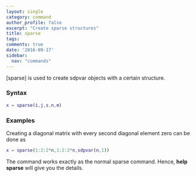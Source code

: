 ```yaml
---
layout: single
category: command
author_profile: false
excerpt: "Create sparse structures"
title: sparse
tags:
comments: true
date: '2016-09-17'
sidebar:
  nav: "commands"
---
```


[sparse] is used to create sdpvar objects  with a certain structure.
 
### Syntax 

````matlab
x = sparse(i,j,s,n,m) 
````

### Examples 

Creating a diagonal matrix with every second diagonal element zero can be done as

````matlab
x = sparse(1:2:2*n,1:2:2*n,sdpvar(n,1))
````

The command works exactly as the normal sparse command. Hence, **help sparse** will give you the details.

 
 
